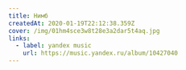 ```yaml
---
title: Нимб
createdAt: 2020-01-19T22:12:38.359Z
cover: /img/01hm4sce3w8t28e3a2dar5t4aq.jpg
links:
  - label: yandex music
    url: https://music.yandex.ru/album/10427040
---
```

